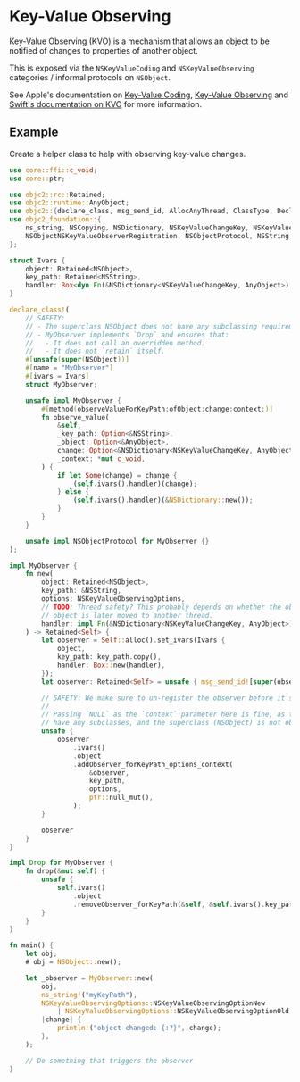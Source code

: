 # Key-Value Observing

Key-Value Observing (KVO) is a mechanism that allows an object to be notified of changes to properties of another object.

This is exposed via the `NSKeyValueCoding` and `NSKeyValueObserving` categories / informal protocols on `NSObject`.

See Apple's documentation on [Key-Value Coding][kvc-doc], [Key-Value Observing][kvo-doc] and [Swift's documentation on KVO][swift-kvo] for more information.

[kvc-doc]: https://developer.apple.com/library/archive/documentation/Cocoa/Conceptual/KeyValueCoding/index.html
[kvo-doc]: https://developer.apple.com/library/archive/documentation/Cocoa/Conceptual/KeyValueObserving/KeyValueObserving.html
[swift-kvo]: https://developer.apple.com/documentation/swift/using-key-value-observing-in-swift


## Example

Create a helper class to help with observing key-value changes.

```rust
use core::ffi::c_void;
use core::ptr;

use objc2::rc::Retained;
use objc2::runtime::AnyObject;
use objc2::{declare_class, msg_send_id, AllocAnyThread, ClassType, DeclaredClass};
use objc2_foundation::{
    ns_string, NSCopying, NSDictionary, NSKeyValueChangeKey, NSKeyValueObservingOptions, NSObject,
    NSObjectNSKeyValueObserverRegistration, NSObjectProtocol, NSString,
};

struct Ivars {
    object: Retained<NSObject>,
    key_path: Retained<NSString>,
    handler: Box<dyn Fn(&NSDictionary<NSKeyValueChangeKey, AnyObject>) + 'static>,
}

declare_class!(
    // SAFETY:
    // - The superclass NSObject does not have any subclassing requirements.
    // - MyObserver implements `Drop` and ensures that:
    //   - It does not call an overridden method.
    //   - It does not `retain` itself.
    #[unsafe(super(NSObject))]
    #[name = "MyObserver"]
    #[ivars = Ivars]
    struct MyObserver;

    unsafe impl MyObserver {
        #[method(observeValueForKeyPath:ofObject:change:context:)]
        fn observe_value(
            &self,
            _key_path: Option<&NSString>,
            _object: Option<&AnyObject>,
            change: Option<&NSDictionary<NSKeyValueChangeKey, AnyObject>>,
            _context: *mut c_void,
        ) {
            if let Some(change) = change {
                (self.ivars().handler)(change);
            } else {
                (self.ivars().handler)(&NSDictionary::new());
            }
        }
    }

    unsafe impl NSObjectProtocol for MyObserver {}
);

impl MyObserver {
    fn new(
        object: Retained<NSObject>,
        key_path: &NSString,
        options: NSKeyValueObservingOptions,
        // TODO: Thread safety? This probably depends on whether the observed
        // object is later moved to another thread.
        handler: impl Fn(&NSDictionary<NSKeyValueChangeKey, AnyObject>) + 'static + Send + Sync,
    ) -> Retained<Self> {
        let observer = Self::alloc().set_ivars(Ivars {
            object,
            key_path: key_path.copy(),
            handler: Box::new(handler),
        });
        let observer: Retained<Self> = unsafe { msg_send_id![super(observer), init] };

        // SAFETY: We make sure to un-register the observer before it's deallocated.
        //
        // Passing `NULL` as the `context` parameter here is fine, as the observer does not
        // have any subclasses, and the superclass (NSObject) is not observing anything.
        unsafe {
            observer
                .ivars()
                .object
                .addObserver_forKeyPath_options_context(
                    &observer,
                    key_path,
                    options,
                    ptr::null_mut(),
                );
        }

        observer
    }
}

impl Drop for MyObserver {
    fn drop(&mut self) {
        unsafe {
            self.ivars()
                .object
                .removeObserver_forKeyPath(&self, &self.ivars().key_path);
        }
    }
}

fn main() {
    let obj;
    # obj = NSObject::new();

    let _observer = MyObserver::new(
        obj,
        ns_string!("myKeyPath"),
        NSKeyValueObservingOptions::NSKeyValueObservingOptionNew
            | NSKeyValueObservingOptions::NSKeyValueObservingOptionOld,
        |change| {
            println!("object changed: {:?}", change);
        },
    );

    // Do something that triggers the observer
}
```
